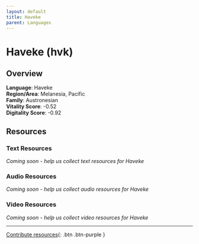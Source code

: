 ```yaml
---
layout: default
title: Haveke
parent: Languages
---
```


# Haveke (hvk)

## Overview

**Language**: Haveke  
**Region/Area**: Melanesia, Pacific  
**Family**: Austronesian  
**Vitality Score**: -0.52  
**Digitality Score**: -0.92  

## Resources

### Text Resources
*Coming soon - help us collect text resources for Haveke*

### Audio Resources
*Coming soon - help us collect audio resources for Haveke*

### Video Resources
*Coming soon - help us collect video resources for Haveke*

---

[Contribute resources](https://fairtrain.github.io/){: .btn .btn-purple }

